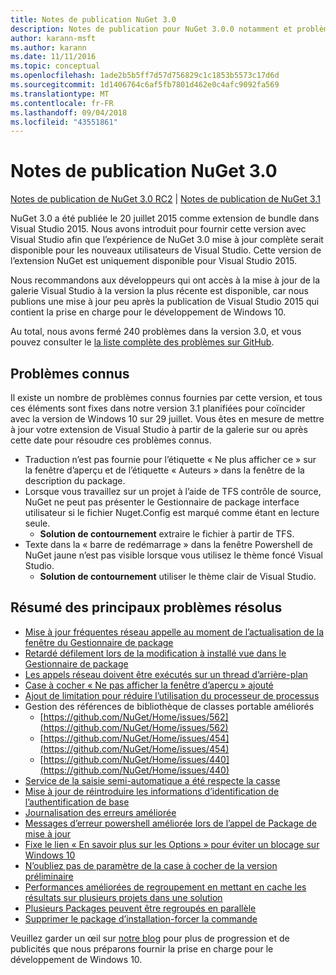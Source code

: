 ```yaml
---
title: Notes de publication NuGet 3.0
description: Notes de publication pour NuGet 3.0.0 notamment et problèmes connus, correctifs de bogues, fonctionnalités ajoutées, dcr.
author: karann-msft
ms.author: karann
ms.date: 11/11/2016
ms.topic: conceptual
ms.openlocfilehash: 1ade2b5b5ff7d57d756829c1c1853b5573c17d6d
ms.sourcegitcommit: 1d1406764c6af5fb7801d462e0c4afc9092fa569
ms.translationtype: MT
ms.contentlocale: fr-FR
ms.lasthandoff: 09/04/2018
ms.locfileid: "43551861"
---
```

# <a name="nuget-30-release-notes"></a>Notes de publication NuGet 3.0

[Notes de publication de NuGet 3.0 RC2](../release-notes/nuget-3.0-RC2.md) | [Notes de publication de NuGet 3.1](../release-notes/nuget-3.1.md)

NuGet 3.0 a été publiée le 20 juillet 2015 comme extension de bundle dans Visual Studio 2015. Nous avons introduit pour fournir cette version avec Visual Studio afin que l’expérience de NuGet 3.0 mise à jour complète serait disponible pour les nouveaux utilisateurs de Visual Studio. Cette version de l’extension NuGet est uniquement disponible pour Visual Studio 2015.

Nous recommandons aux développeurs qui ont accès à la mise à jour de la galerie Visual Studio à la version la plus récente est disponible, car nous publions une mise à jour peu après la publication de Visual Studio 2015 qui contient la prise en charge pour le développement de Windows 10.

Au total, nous avons fermé 240 problèmes dans la version 3.0, et vous pouvez consulter le [la liste complète des problèmes sur GitHub](https://github.com/NuGet/Home/issues?q=milestone%3A3.0.0-RTM+is%3Aclosed).

## <a name="known-issues"></a>Problèmes connus

Il existe un nombre de problèmes connus fournies par cette version, et tous ces éléments sont fixes dans notre version 3.1 planifiées pour coïncider avec la version de Windows 10 sur 29 juillet.  Vous êtes en mesure de mettre à jour votre extension de Visual Studio à partir de la galerie sur ou après cette date pour résoudre ces problèmes connus.

*  Traduction n’est pas fournie pour l’étiquette « Ne plus afficher ce » sur la fenêtre d’aperçu et de l’étiquette « Auteurs » dans la fenêtre de la description du package.
*  Lorsque vous travaillez sur un projet à l’aide de TFS contrôle de source, NuGet ne peut pas présenter le Gestionnaire de package interface utilisateur si le fichier Nuget.Config est marqué comme étant en lecture seule.
   * **Solution de contournement** extraire le fichier à partir de TFS.
*  Texte dans la « barre de redémarrage » dans la fenêtre Powershell de NuGet jaune n’est pas visible lorsque vous utilisez le thème foncé Visual Studio.
   * **Solution de contournement** utiliser le thème clair de Visual Studio.


## <a name="summary-of-top-issues-resolved"></a>Résumé des principaux problèmes résolus

* [Mise à jour fréquentes réseau appelle au moment de l’actualisation de la fenêtre du Gestionnaire de package](https://github.com/NuGet/Home/issues/515)
* [Retardé défilement lors de la modification à installé vue dans le Gestionnaire de package](https://github.com/NuGet/Home/issues/519)
* [Les appels réseau doivent être exécutés sur un thread d’arrière-plan](https://github.com/NuGet/Home/issues/516)
* [Case à cocher « Ne pas afficher la fenêtre d’aperçu » ajouté](https://github.com/NuGet/Home/issues/566)
* [Ajout de limitation pour réduire l’utilisation du processeur de processus](https://github.com/NuGet/Home/issues/356)
* Gestion des références de bibliothèque de classes portable améliorés
    * [https://github.com/NuGet/Home/issues/562](https://github.com/NuGet/Home/issues/562)
    * [https://github.com/NuGet/Home/issues/454](https://github.com/NuGet/Home/issues/454)
    * [https://github.com/NuGet/Home/issues/440](https://github.com/NuGet/Home/issues/440)
* [Service de la saisie semi-automatique a été respecte la casse](https://github.com/NuGet/Home/issues/198)
* [Mise à jour de réintroduire les informations d’identification de l’authentification de base](https://github.com/NuGet/Home/issues/456)
* [Journalisation des erreurs améliorée](https://github.com/NuGet/Home/issues/407)
* [Messages d’erreur powershell améliorée lors de l’appel de Package de mise à jour](https://github.com/NuGet/Home/issues/5)
* [Fixe le lien « En savoir plus sur les Options » pour éviter un blocage sur Windows 10](https://github.com/NuGet/Home/issues/822)
* [N’oubliez pas de paramètre de la case à cocher de la version préliminaire](https://github.com/NuGet/Home/issues/732)
* [Performances améliorées de regroupement en mettant en cache les résultats sur plusieurs projets dans une solution](https://github.com/NuGet/Home/issues/721)
* [Plusieurs Packages peuvent être regroupés en parallèle](https://github.com/NuGet/Home/issues/713)
* [Supprimer le package d’installation-forcer la commande](https://github.com/NuGet/Home/issues/697)

Veuillez garder un œil sur [notre blog](http://blog.nuget.org) pour plus de progression et de publicités que nous préparons fournir la prise en charge pour le développement de Windows 10.